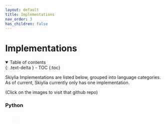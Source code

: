 ```yaml
---
layout: default
title: Implementations
nav_order: 3
has_children: false
---
```


<style>
  .zoom {
    transition: transform .2s;
    margin: auto;
  }
  .zoom:hover {
    transform: scale(1.2);
  }
  .slide-in {
    opacity: 0;
    animation-name: fade-in-top;
    animation-duration: 1s;
    animation-timing-function: ease;
    animation-iteration-count: 1;
    animation-fill-mode: forwards;
  }
  @keyframes fade-in-top {
    0%{
      -webkit-transform: translateY(-50px);
      transform: translateY(-50px);
      opacity: 0;
    }
    100%{
      -webkit-transform: translateY(0);
      transform: translateY(0);
      opacity: 1;
    }
  }
</style>

# Implementations

<details open markdown="block">
  <summary>
    Table of contents
  </summary>
  {: .text-delta }
- TOC
{:toc}
</details>

Skiylia Implementations are listed below, grouped into language categories. As of current, Skiylia currently only has one implementation.

(Click on the images to visit that github repo)

### Python

<div style="display:flex; overflow: initial;">
  <a href="https://github.com/Skiylia-Lang/PySkiylia" style="width: 50%;" class="zoom slide-in">
    <img src="https://repository-images.githubusercontent.com/349156513/8620e100-9423-11eb-830a-858a39150e2c"/>
  </a>
  <div style="width: 40%">
    <p class="slide-in" style="animation-delay: .25s;">
      <a href="https://github.com/SK1Y101">
        <img src="https://img.shields.io/badge/Author-SK1Y101-lightgrey?style=for-the-badge"/>
      </a>
    </p>
    <p class="slide-in" style="animation-delay: .2s;">
      <img src="https://badges.pufler.dev/updated/Skiylia-Lang/PySkiylia?style=for-the-badge"/>
    </p>
    <p class="slide-in" style="animation-delay: .15s;">
      <img src="https://img.shields.io/github/v/release/Skiylia-Lang/PySkiylia?include_prereleases&style=for-the-badge"/>
    </p>
    <p class="slide-in" style="animation-delay: .1s;">
      <img src="https://img.shields.io/github/license/Skiylia-Lang/PySkiylia?style=for-the-badge"/>
    </p>
  </div>
</div>
